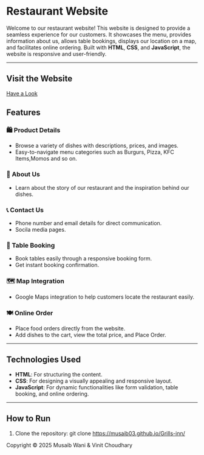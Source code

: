 # Restaurant Website

Welcome to our restaurant website! This website is designed to provide a seamless experience for our customers. It showcases the menu, provides information about us, allows table bookings, displays our location on a map, and facilitates online ordering. Built with **HTML**, **CSS**, and **JavaScript**, the website is responsive and user-friendly.

---

## Visit the Website

[Have a Look](https://musaib03.github.io/Grills-inn/)

## Features

### 🛍️ Product Details
- Browse a variety of dishes with descriptions, prices, and images.
- Easy-to-navigate menu categories such as Burgurs, Pizza, KFC Items,Momos and so on.

### 📖 About Us
- Learn about the story of our restaurant and the inspiration behind our dishes.

### 📞 Contact Us
- Phone number and email details for direct communication.
- Socila media pages.

### 📅 Table Booking
- Book tables easily through a responsive booking form.
- Get instant booking confirmation.

### 🗺️ Map Integration
- Google Maps integration to help customers locate the restaurant easily.

### 🍽️ Online Order
- Place food orders directly from the website.
- Add dishes to the cart, view the total price, and Place Order.

---

## Technologies Used

- **HTML**: For structuring the content.
- **CSS**: For designing a visually appealing and responsive layout.
- **JavaScript**: For dynamic functionalities like form validation, table booking, and online ordering.

---

## How to Run

1. Clone the repository:
   git clone https://musaib03.github.io/Grills-inn/

Copyright © 2025 Musaib Wani & Vinit Choudhary